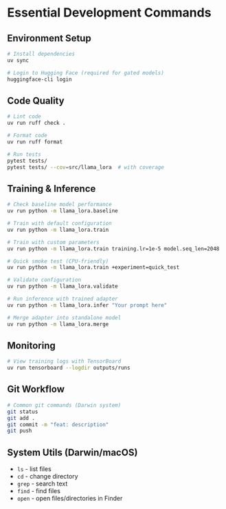 # Essential Development Commands

## Environment Setup
```bash
# Install dependencies
uv sync

# Login to Hugging Face (required for gated models)
huggingface-cli login
```

## Code Quality
```bash
# Lint code
uv run ruff check .

# Format code
uv run ruff format

# Run tests
pytest tests/
pytest tests/ --cov=src/llama_lora  # with coverage
```

## Training & Inference
```bash
# Check baseline model performance
uv run python -m llama_lora.baseline

# Train with default configuration
uv run python -m llama_lora.train

# Train with custom parameters
uv run python -m llama_lora.train training.lr=1e-5 model.seq_len=2048

# Quick smoke test (CPU-friendly)
uv run python -m llama_lora.train +experiment=quick_test

# Validate configuration
uv run python -m llama_lora.validate

# Run inference with trained adapter
uv run python -m llama_lora.infer "Your prompt here"

# Merge adapter into standalone model
uv run python -m llama_lora.merge
```

## Monitoring
```bash
# View training logs with TensorBoard
uv run tensorboard --logdir outputs/runs
```

## Git Workflow
```bash
# Common git commands (Darwin system)
git status
git add .
git commit -m "feat: description"
git push
```

## System Utils (Darwin/macOS)
- `ls` - list files
- `cd` - change directory  
- `grep` - search text
- `find` - find files
- `open` - open files/directories in Finder